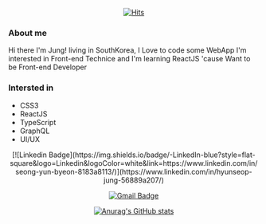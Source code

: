  <div align=center>
	
[![Hits](https://hits.seeyoufarm.com/api/count/incr/badge.svg?url=https%3A%2F%2Fgithub.com%2Fasroq1&count_bg=%23DFD0D0&title_bg=%23F54269&icon=&icon_color=%23E7E7E7&title=Hits&edge_flat=false)](https://hits.seeyoufarm.com)
  
  </div>

### About me
Hi there I'm Jung! living in SouthKorea,
I Love to code some WebApp 
I'm interested in Front-end Technice and I'm learning ReactJS 'cause Want to be Front-end Developer 

### Intersted in

* CSS3
* ReactJS
* TypeScript
* GraphQL
* UI/UX

<div align=center>
 [![Linkedin Badge](https://img.shields.io/badge/-LinkedIn-blue?style=flat-square&logo=Linkedin&logoColor=white&link=https://www.linkedin.com/in/seong-yun-byeon-8183a8113/)](https://www.linkedin.com/in/hyunseop-jung-56889a207/)
	
<div>
<div align=center>
	
  [![Gmail Badge](https://img.shields.io/badge/Gmail-d14836?style=flat-square&logo=Gmail&logoColor=white&link=mailto:snugyun01@gmail.com)](mailto:asroq98@gmail.com)
	
 <div>
	
<div align=center>
	
[![Anurag's GitHub stats](https://github-readme-stats.vercel.app/api?username=asroq1)](https://github.com//github-readme-stats)

<div align=center>
